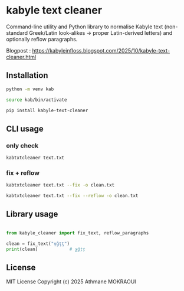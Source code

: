 # kabyle text cleaner

Command-line utility and Python library to normalise Kabyle text
(non-standard Greek/Latin look-alikes → proper Latin-derived letters)
and optionally reflow paragraphs.

Blogpost : https://kabyleinfloss.blogspot.com/2025/10/kabyle-text-cleaner.html

## Installation

```bash
python -m venv kab
```

```bash
source kab/bin/activate
```

```bash
pip install kabyle-text-cleaner
```

## CLI usage

### only check
```bash
kabtxtcleaner text.txt
```

### fix + reflow
```bash
kabtxtcleaner text.txt --fix -o clean.txt
```

```bash
kabtxtcleaner text.txt --fix --reflow -o clean.txt
```

## Library usage
```Python

from kabyle_cleaner import fix_text, reflow_paragraphs

clean = fix_text("γğţţ")
print(clean)            # ɣǧṭṭ
```

## License

MIT License
Copyright (c) 2025 Athmane MOKRAOUI
